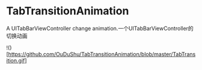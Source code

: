 # TabTransitionAnimation
A UITabBarViewController change animation.一个UITabBarViewController的切换动画

!()[https://github.com/OuDuShu/TabTransitionAnimation/blob/master/TabTransition.gif]
